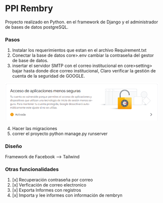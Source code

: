 # PPI Rembry

Proyecto realizado en Python. en el framework de Django y el administrador de bases de datos postgreSQL.

### Pasos

1. Instalar los requerimientos que estan en el archivo Requirement.txt
2. Conectar la base de datos core>.env cambiar la contraseña del gestor de base de datos.
3. insertar el servidor SMTP con el correo institucional en core>setting> bajar hasta donde dice correo institucional, Claro verificar la gestión de cuenta de la seguridad de GOOGLE.

![](docs/v1.png)

4. Hacer las migraciones
5. correr el proyecto python manage.py runserver


### Diseño

Framework de Facebook --> Tailwind

### Otras funcionalidades

1. [x] Recuperación contraseña por correo
1. [x] Verficación de correo electronico
1. [x] Exporta Informes con registros
1. [x] Importa y lee informes con información de rembryn


